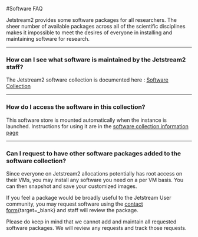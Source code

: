 #Software FAQ

Jetstream2 provides some software packages for all researchers. The sheer number of available packages across all of the scientific disciplines makes it impossible to meet the desires of everyone in installing and maintaining software for research.

---

### How can I see what software is maintained by the Jetstream2 staff?

The Jetstream2 software collection is documented here : [Software Collection](../general/software.md)

---

### How do I access the software in this collection?

This software store is mounted automatically when the instance is launched. Instructions for using it are in the [software collection information page](../general/usingsoftware.md)

---

### Can I request to have other software packages added to the software collection?

Since everyone on Jetstream2 allocations potentially has root access on their VMs, you may install any software you need on a per VM basis. You can then snapshot and save your customized images.

If you feel a package would be broadly useful to the Jetstream User community, you may request software using the [contact form](https://jetstream-cloud.org/contact/index.html){target=_blank} and staff will review the package.

Please do keep in mind that we cannot add and maintain all requested software packages. We will review any requests and track those requests.
